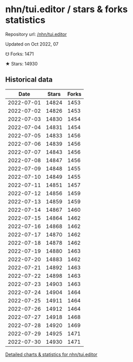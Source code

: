 # nhn/tui.editor / stars & forks statistics

Repository url: [/nhn/tui.editor](https://github.com/nhn/tui.editor)

Updated on Oct 2022, 07

☋ Forks: 1471

★ Stars: 14930

## Historical data
| Date | Stars | Forks |
|------|-------|-------|
| 2022-07-01 | 14824 | 1453 | 
| 2022-07-02 | 14826 | 1453 | 
| 2022-07-03 | 14830 | 1454 | 
| 2022-07-04 | 14831 | 1454 | 
| 2022-07-05 | 14833 | 1456 | 
| 2022-07-06 | 14839 | 1456 | 
| 2022-07-07 | 14843 | 1456 | 
| 2022-07-08 | 14847 | 1456 | 
| 2022-07-09 | 14848 | 1455 | 
| 2022-07-10 | 14849 | 1455 | 
| 2022-07-11 | 14851 | 1457 | 
| 2022-07-12 | 14856 | 1459 | 
| 2022-07-13 | 14859 | 1459 | 
| 2022-07-14 | 14867 | 1460 | 
| 2022-07-15 | 14864 | 1462 | 
| 2022-07-16 | 14868 | 1462 | 
| 2022-07-17 | 14870 | 1462 | 
| 2022-07-18 | 14878 | 1462 | 
| 2022-07-19 | 14880 | 1463 | 
| 2022-07-20 | 14883 | 1462 | 
| 2022-07-21 | 14892 | 1463 | 
| 2022-07-22 | 14898 | 1463 | 
| 2022-07-23 | 14903 | 1463 | 
| 2022-07-24 | 14904 | 1464 | 
| 2022-07-25 | 14911 | 1464 | 
| 2022-07-26 | 14912 | 1464 | 
| 2022-07-27 | 14918 | 1468 | 
| 2022-07-28 | 14920 | 1469 | 
| 2022-07-29 | 14925 | 1471 | 
| 2022-07-30 | 14930 | 1471 | 


[Detailed charts & statistics for nhn/tui.editor](https://reviewgithub.com/rep/nhn/tui.editor)

